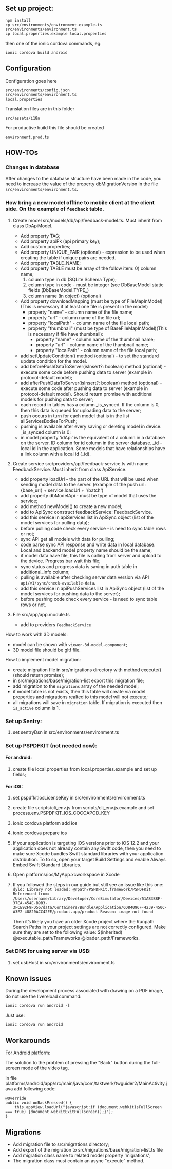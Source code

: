 ## Set up project:
    
    npm install
    cp src/environments/environment.example.ts src/environments/environment.ts
    cp local.properties.example local.properties
    
then one of the ionic cordova commands, eg:

    ionic cordova build android

## Configuration

Configuration goes here

    src/environments/config.json
    src/environments/environment.ts
    local.properties

Translation files are in this folder

    src/assets/i18n

For productive build this file should be created

    environment.prod.ts

## HOW-TOs
### Changes in database

After changes to the database structure have been made in the code,
you need to increase the value of the property dbMigrationVersion in the file `src/environments/environment.ts`.

### How bring a new model offline to mobile client at the client side. On the example of `feedback` table.
1. Create model src/models/db/api/feedback-model.ts. Must inherit from class DbApiModel.
    - Add property TAG;
    - Add property apiPk (api primary key);
    - Add custom properties;
    - Add property UNIQUE_PAIR (optional) - expression to be used when creating the table if unique pairs are needed.
    - Add property TABLE_NAME;
    - Add property TABLE must be array of the follow item:
        0) column name;
        1) column type in db (SQLite Schema Type);
        2) column type in code - must be integer (see DbBaseModel static fields (DbBaseModel.TYPE_<x>)
        3) column name (in object) (optional)
    - Add property downloadMapping (must be type of FileMapInModel) (This is necessary if at least one file is present in the model)
        - property "name" - column name of the file name;
        - property "url" - column name of the file url;
        - property "localPath" - column name of the file local path;
        - property "thumbnail" (must be type of BaseFileMapInModel)(This is necessary if file have thumbnail):
            - property "name" - column name of the thumbnail name;
            - property "url" - column name of the thumbnail name;
            - property "localPath" - column name of the file local path;
    - add setUpdateCondition() method (optional) - to set the standard update condition for the model.
    - add beforePushDataToServer(isInsert?: boolean) method (optional) - execute some code before pushing data to server (example in protocol-default model);
    - add afterPushDataToServer(isInsert?: boolean) method (optional) - execute some code after pushing data to server (example in protocol-default model). Should return promise with additional models for pushing data to server;
    - each record in tables has a column _is_synced. If the column is 0, then this data is queued for uploading data to the server;
    - push occurs in turn for each model that is in the list allServicesBodiesForPush;
    - pushing is available after every saving or deleting model in device. _is_synced column is 0;
    - in model property 'idApi' is the equivalent of a column in a database on the server. ID column for id column in the server database. _id - local id in the application. Some models that have relationships have a link column with a local id (_id).

2. Create service src/providers/api/feedback-service.ts with name FeedbackService. Must inherit from class ApiService.
    - add property loadUrl - the part of the URL that will be used when sending model data to the server. (example of the push url: {base_url} + service.loadUrl + '/batch')
    - add property dbModelApi - must be type of model that uses the service;
    - add method newModel() to create a new model;
    - add to ApiSync construct feedbackService: FeedbackService.
    - add this service in apiServices list in ApiSync object (list of the model services for pulling data);
    - before pulling code check every service - is need to sync table rows or not;
    - sync API get all models with data for pulling;
    - code parse sync API response and write data in local database. Local and backend model property name should be the same;
    - if model data have file, this file is calling from server and upload to the device. Progress bar wait this file;
    - sync status and progress data is saving in auth table in additional_info column;
    - pulling is available after checking server data version via API `api/v1/sync/check-available-data`.
    - add this service in apiPushServices list in ApiSync object (list of the model services for pushing data to the server);
    - before pushing code check every service - is need to sync table rows or not.


3. File src/app/app.module.ts
    - add to providers `FeedbackService`

How to work with 3D models:
- model can be shown with `viewer-3d-model-component`;
- 3D model file should be gltf file.

How to implement model migration:
- create migration file in src/migrations directory with method execute() (should return promise);
- in src/migrations/base/migration-list export this migration file;
- add migration to the `migrations` array of the needed model;
- if model table is not exists, then this table will create via model properties and migrations realted to this model will not execute;
- all migrations will save in `migration` table. If migration is executed then `is_active` column is 1.

### Set up Sentry:
1) set sentryDsn in src/environments/environment.ts

### Set up PSPDFKIT (not needed now):
#### For android:
1) create file local.properties from local.properties.example and set up fields;
#### For iOS:
1) set pspdfkitIosLicenseKey in src/environments/environment.ts
2) create file scripts/cli_env.js from scripts/cli_env.js.example and set process.env.PSPDFKIT_IOS_COCOAPOD_KEY
3) ionic cordova platform add ios
4) ionic cordova prepare ios
5) If your application is targeting iOS versions prior to iOS 12.2 and your application does not already contain any Swift code, then you need to make sure Xcode bundles Swift standard libraries with your application distribution. To to so, open your target Build Settings and enable Always Embed Swift Standard Libraries.
6) Open platforms/ios/MyApp.xcworkspace in Xcode
7) If you followed the steps in our guide but still see an issue like this one:
   `dyld: Library not loaded: @rpath/PSPDFKit.framework/PSPDFKit
   Referenced from: /Users/username/Library/Developer/CoreSimulator/Devices/51AB3B8F-37EA-454E-B9B3-3FCE92F9FD56/data/Containers/Bundle/Application/6D84096F-4239-450C-A3E2-48820ACC42EE/product.app/product
   Reason: image not found`
   
   Then it’s likely you have an older Xcode project where the Runpath Search Paths in your project settings are not correctly configured. Make sure they are set to the following value: $(inherited) @executable_path/Frameworks @loader_path/Frameworks.

### Set DNS for using server via USB:
1) set usbHost in src/environments/environment.ts

## Known issues

During the development process associated with drawing on a PDF image, do not use the livereload command:
    
    ionic cordova run android -l

Just use:

    ionic cordova run android

## Workarounds

For Android platform:

The solution to the problem of pressing the "Back" button during the full-screen mode of the video tag.

in file platforms/android/app/src/main/java/com/taktwerk/twguider2/MainActivity.java add following code:

```
@Override
public void onBackPressed() {
    this.appView.loadUrl("javascript:if (document.webkitIsFullScreen === true) {document.webkitExitFullscreen();}");
}
```

## Migrations

- Add migration file to src/migrations directory;
- Add export of the migration to src/migrations/base/migration-list.ts file
- Add migration class name to related model property 'migrations';
- The migration class must contain an async "execute" method.